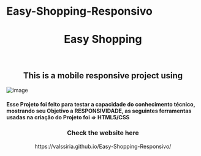 # Easy-Shopping-Responsivo


<h1 align="center">
  Easy Shopping
</h1>

<br>

<h2 align="center">
  This is a mobile responsive project using
</h2>

![image](https://user-images.githubusercontent.com/118193249/231806165-731b5ed9-7180-4968-8946-4963ad876c09.png)


<h4> Esse Projeto foi feito para testar a capacidade do conhecimento técnico, mostrando seu Objetivo a RESPONSIVIDADE, as seguintes ferramentas usadas na criação do Projeto foi => 
 HTML5/CSS
</h4>



<h3 align="center">Check the website here</h3> 

<p align="center">
  https://valssiria.github.io/Easy-Shopping-Responsivo/
</p>
